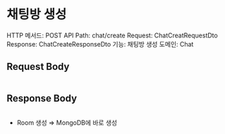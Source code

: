 # 채팅방 생성

HTTP 메서드: POST
API Path: chat/create
Request: ChatCreatRequestDto
Response: ChatCreateResponseDto
기능: 채팅방 생성
도메인: Chat

## Request Body

```json

```

## Response Body

```json

```

- Room 생성 ⇒ MongoDB에 바로 생성